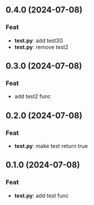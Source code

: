## 0.4.0 (2024-07-08)

### Feat

- **test.py**: add test3()
- **test.py**: remove test2

## 0.3.0 (2024-07-08)

### Feat

- add test2 func

## 0.2.0 (2024-07-08)

### Feat

- **test.py**: make test return true

## 0.1.0 (2024-07-08)

### Feat

- **test.py**: add test func
